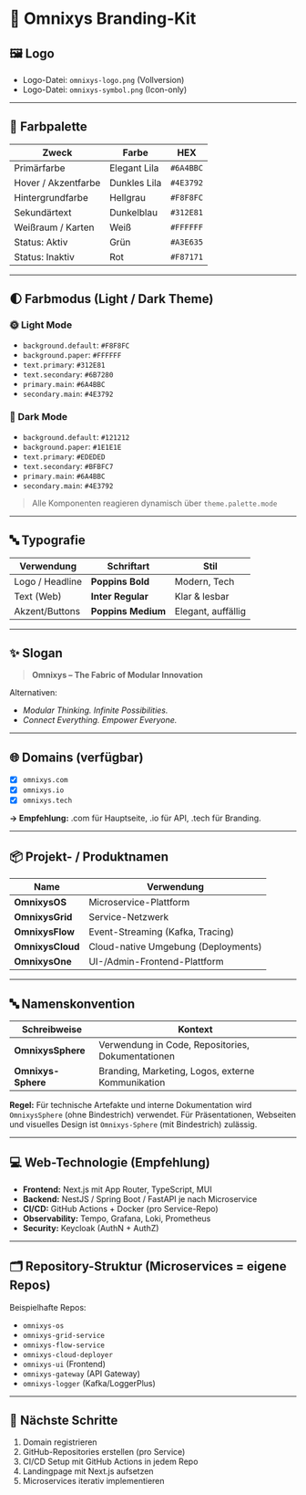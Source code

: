 # 🧾 Omnixys Branding-Kit

## 🖼️ Logo

* Logo-Datei: `omnixys-logo.png` (Vollversion)
* Logo-Datei: `omnixys-symbol.png` (Icon-only)

---

## 🎨 Farbpalette

| Zweck               | Farbe        | HEX       |
| ------------------- | ------------ | --------- |
| Primärfarbe         | Elegant Lila | `#6A4BBC` |
| Hover / Akzentfarbe | Dunkles Lila | `#4E3792` |
| Hintergrundfarbe    | Hellgrau     | `#F8F8FC` |
| Sekundärtext        | Dunkelblau   | `#312E81` |
| Weißraum / Karten   | Weiß         | `#FFFFFF` |
| Status: Aktiv       | Grün         | `#A3E635` |
| Status: Inaktiv     | Rot          | `#F87171` |

---

## 🌓 Farbmodus (Light / Dark Theme)

### 🌞 Light Mode
- `background.default`: `#F8F8FC`
- `background.paper`: `#FFFFFF`
- `text.primary`: `#312E81`
- `text.secondary`: `#6B7280`
- `primary.main`: `#6A4BBC`
- `secondary.main`: `#4E3792`

### 🌙 Dark Mode
- `background.default`: `#121212`
- `background.paper`: `#1E1E1E`
- `text.primary`: `#EDEDED`
- `text.secondary`: `#BFBFC7`
- `primary.main`: `#6A4BBC`
- `secondary.main`: `#4E3792`

> Alle Komponenten reagieren dynamisch über `theme.palette.mode`

---

## 🔤 Typografie

| Verwendung      | Schriftart         | Stil               |
| --------------- | ------------------ | ------------------ |
| Logo / Headline | **Poppins Bold**   | Modern, Tech       |
| Text (Web)      | **Inter Regular**  | Klar & lesbar      |
| Akzent/Buttons  | **Poppins Medium** | Elegant, auffällig |

---

## ✨ Slogan

> **Omnixys – The Fabric of Modular Innovation**

Alternativen:

* *Modular Thinking. Infinite Possibilities.*
* *Connect Everything. Empower Everyone.*

---

## 🌐 Domains (verfügbar)

* [x] `omnixys.com`
* [x] `omnixys.io`
* [x] `omnixys.tech`

**→ Empfehlung:** .com für Hauptseite, .io für API, .tech für Branding.

---

## 📦 Projekt- / Produktnamen

| Name             | Verwendung                          |
| ---------------- | ----------------------------------- |
| **OmnixysOS**    | Microservice-Plattform              |
| **OmnixysGrid**  | Service-Netzwerk                    |
| **OmnixysFlow**  | Event-Streaming (Kafka, Tracing)    |
| **OmnixysCloud** | Cloud-native Umgebung (Deployments) |
| **OmnixysOne**   | UI-/Admin-Frontend-Plattform        |

---

## 🔤 Namenskonvention

| Schreibweise       | Kontext                                           |
| ------------------ | ------------------------------------------------- |
| **OmnixysSphere**  | Verwendung in Code, Repositories, Dokumentationen |
| **Omnixys-Sphere** | Branding, Marketing, Logos, externe Kommunikation |

**Regel:** Für technische Artefakte und interne Dokumentation wird `OmnixysSphere` (ohne Bindestrich) verwendet. Für Präsentationen, Webseiten und visuelles Design ist `Omnixys-Sphere` (mit Bindestrich) zulässig.

---

## 💻 Web-Technologie (Empfehlung)

* **Frontend:** Next.js mit App Router, TypeScript, MUI
* **Backend:** NestJS / Spring Boot / FastAPI je nach Microservice
* **CI/CD:** GitHub Actions + Docker (pro Service-Repo)
* **Observability:** Tempo, Grafana, Loki, Prometheus
* **Security:** Keycloak (AuthN + AuthZ)

---

## 🗂 Repository-Struktur (Microservices = eigene Repos)

Beispielhafte Repos:

* `omnixys-os`
* `omnixys-grid-service`
* `omnixys-flow-service`
* `omnixys-cloud-deployer`
* `omnixys-ui` (Frontend)
* `omnixys-gateway` (API Gateway)
* `omnixys-logger` (Kafka/LoggerPlus)

---

## 🚀 Nächste Schritte

1. Domain registrieren
2. GitHub-Repositories erstellen (pro Service)
3. CI/CD Setup mit GitHub Actions in jedem Repo
4. Landingpage mit Next.js aufsetzen
5. Microservices iterativ implementieren